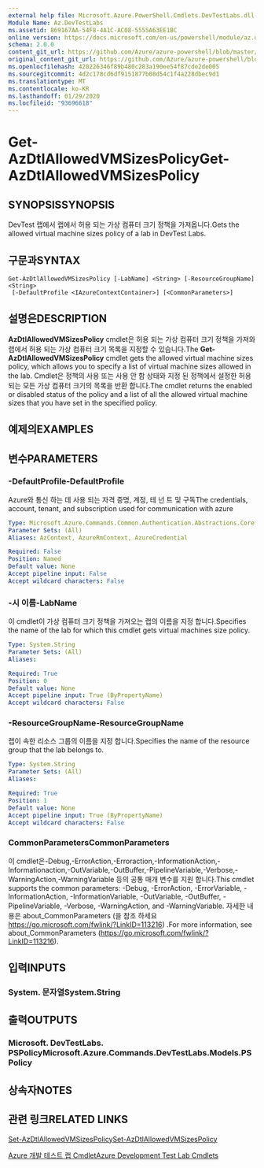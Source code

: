 ```yaml
---
external help file: Microsoft.Azure.PowerShell.Cmdlets.DevTestLabs.dll-Help.xml
Module Name: Az.DevTestLabs
ms.assetid: 869167AA-54F8-4A1C-AC08-5555A63EE1BC
online version: https://docs.microsoft.com/en-us/powershell/module/az.devtestlabs/get-azdtlallowedvmsizespolicy
schema: 2.0.0
content_git_url: https://github.com/Azure/azure-powershell/blob/master/src/DevTestLabs/DevTestLabs/help/Get-AzDtlAllowedVMSizesPolicy.md
original_content_git_url: https://github.com/Azure/azure-powershell/blob/master/src/DevTestLabs/DevTestLabs/help/Get-AzDtlAllowedVMSizesPolicy.md
ms.openlocfilehash: 420226346f89b480c283a190ee54f87cde2de005
ms.sourcegitcommit: 4d2c178cd6df9151877b08d54c1f4a228dbec9d1
ms.translationtype: MT
ms.contentlocale: ko-KR
ms.lasthandoff: 01/29/2020
ms.locfileid: "93696618"
---
```

# <span data-ttu-id="1f98f-101">Get-AzDtlAllowedVMSizesPolicy</span><span class="sxs-lookup"><span data-stu-id="1f98f-101">Get-AzDtlAllowedVMSizesPolicy</span></span>

## <span data-ttu-id="1f98f-102">SYNOPSIS</span><span class="sxs-lookup"><span data-stu-id="1f98f-102">SYNOPSIS</span></span>
<span data-ttu-id="1f98f-103">DevTest 랩에서 랩에서 허용 되는 가상 컴퓨터 크기 정책을 가져옵니다.</span><span class="sxs-lookup"><span data-stu-id="1f98f-103">Gets the allowed virtual machine sizes policy of a lab in DevTest Labs.</span></span>

## <span data-ttu-id="1f98f-104">구문과</span><span class="sxs-lookup"><span data-stu-id="1f98f-104">SYNTAX</span></span>

```
Get-AzDtlAllowedVMSizesPolicy [-LabName] <String> [-ResourceGroupName] <String>
 [-DefaultProfile <IAzureContextContainer>] [<CommonParameters>]
```

## <span data-ttu-id="1f98f-105">설명은</span><span class="sxs-lookup"><span data-stu-id="1f98f-105">DESCRIPTION</span></span>
<span data-ttu-id="1f98f-106">**AzDtlAllowedVMSizesPolicy** cmdlet은 허용 되는 가상 컴퓨터 크기 정책을 가져와 랩에서 허용 되는 가상 컴퓨터 크기 목록을 지정할 수 있습니다.</span><span class="sxs-lookup"><span data-stu-id="1f98f-106">The **Get-AzDtlAllowedVMSizesPolicy** cmdlet gets the allowed virtual machine sizes policy, which allows you to specify a list of virtual machine sizes allowed in the lab.</span></span>
<span data-ttu-id="1f98f-107">Cmdlet은 정책의 사용 또는 사용 안 함 상태와 지정 된 정책에서 설정한 허용 되는 모든 가상 컴퓨터 크기의 목록을 반환 합니다.</span><span class="sxs-lookup"><span data-stu-id="1f98f-107">The cmdlet returns the enabled or disabled status of the policy and a list of all the allowed virtual machine sizes that you have set in the specified policy.</span></span>

## <span data-ttu-id="1f98f-108">예제의</span><span class="sxs-lookup"><span data-stu-id="1f98f-108">EXAMPLES</span></span>

## <span data-ttu-id="1f98f-109">변수</span><span class="sxs-lookup"><span data-stu-id="1f98f-109">PARAMETERS</span></span>

### <span data-ttu-id="1f98f-110">-DefaultProfile</span><span class="sxs-lookup"><span data-stu-id="1f98f-110">-DefaultProfile</span></span>
<span data-ttu-id="1f98f-111">Azure와 통신 하는 데 사용 되는 자격 증명, 계정, 테 넌 트 및 구독</span><span class="sxs-lookup"><span data-stu-id="1f98f-111">The credentials, account, tenant, and subscription used for communication with azure</span></span>

```yaml
Type: Microsoft.Azure.Commands.Common.Authentication.Abstractions.Core.IAzureContextContainer
Parameter Sets: (All)
Aliases: AzContext, AzureRmContext, AzureCredential

Required: False
Position: Named
Default value: None
Accept pipeline input: False
Accept wildcard characters: False
```

### <span data-ttu-id="1f98f-112">-시 이름</span><span class="sxs-lookup"><span data-stu-id="1f98f-112">-LabName</span></span>
<span data-ttu-id="1f98f-113">이 cmdlet이 가상 컴퓨터 크기 정책을 가져오는 랩의 이름을 지정 합니다.</span><span class="sxs-lookup"><span data-stu-id="1f98f-113">Specifies the name of the lab for which this cmdlet gets virtual machines size policy.</span></span>

```yaml
Type: System.String
Parameter Sets: (All)
Aliases:

Required: True
Position: 0
Default value: None
Accept pipeline input: True (ByPropertyName)
Accept wildcard characters: False
```

### <span data-ttu-id="1f98f-114">-ResourceGroupName</span><span class="sxs-lookup"><span data-stu-id="1f98f-114">-ResourceGroupName</span></span>
<span data-ttu-id="1f98f-115">랩이 속한 리소스 그룹의 이름을 지정 합니다.</span><span class="sxs-lookup"><span data-stu-id="1f98f-115">Specifies the name of the resource group that the lab belongs to.</span></span>

```yaml
Type: System.String
Parameter Sets: (All)
Aliases:

Required: True
Position: 1
Default value: None
Accept pipeline input: True (ByPropertyName)
Accept wildcard characters: False
```

### <span data-ttu-id="1f98f-116">CommonParameters</span><span class="sxs-lookup"><span data-stu-id="1f98f-116">CommonParameters</span></span>
<span data-ttu-id="1f98f-117">이 cmdlet은-Debug,-ErrorAction,-Erroraction,-InformationAction,-Informationaction,-OutVariable,-OutBuffer,-PipelineVariable,-Verbose,-WarningAction,-WarningVariable 등의 공통 매개 변수를 지원 합니다.</span><span class="sxs-lookup"><span data-stu-id="1f98f-117">This cmdlet supports the common parameters: -Debug, -ErrorAction, -ErrorVariable, -InformationAction, -InformationVariable, -OutVariable, -OutBuffer, -PipelineVariable, -Verbose, -WarningAction, and -WarningVariable.</span></span> <span data-ttu-id="1f98f-118">자세한 내용은 about_CommonParameters (을 참조 하세요 https://go.microsoft.com/fwlink/?LinkID=113216) .</span><span class="sxs-lookup"><span data-stu-id="1f98f-118">For more information, see about_CommonParameters (https://go.microsoft.com/fwlink/?LinkID=113216).</span></span>

## <span data-ttu-id="1f98f-119">입력</span><span class="sxs-lookup"><span data-stu-id="1f98f-119">INPUTS</span></span>

### <span data-ttu-id="1f98f-120">System. 문자열</span><span class="sxs-lookup"><span data-stu-id="1f98f-120">System.String</span></span>

## <span data-ttu-id="1f98f-121">출력</span><span class="sxs-lookup"><span data-stu-id="1f98f-121">OUTPUTS</span></span>

### <span data-ttu-id="1f98f-122">Microsoft. DevTestLabs. PSPolicy</span><span class="sxs-lookup"><span data-stu-id="1f98f-122">Microsoft.Azure.Commands.DevTestLabs.Models.PSPolicy</span></span>

## <span data-ttu-id="1f98f-123">상속자</span><span class="sxs-lookup"><span data-stu-id="1f98f-123">NOTES</span></span>

## <span data-ttu-id="1f98f-124">관련 링크</span><span class="sxs-lookup"><span data-stu-id="1f98f-124">RELATED LINKS</span></span>

[<span data-ttu-id="1f98f-125">Set-AzDtlAllowedVMSizesPolicy</span><span class="sxs-lookup"><span data-stu-id="1f98f-125">Set-AzDtlAllowedVMSizesPolicy</span></span>](./Set-AzDtlAllowedVMSizesPolicy.md)

[<span data-ttu-id="1f98f-126">Azure 개발 테스트 랩 Cmdlet</span><span class="sxs-lookup"><span data-stu-id="1f98f-126">Azure Development Test Lab Cmdlets</span></span>](./Az.DevTestLabs.md)


